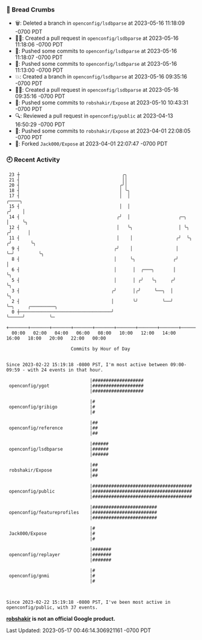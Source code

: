 ### 🍞 Bread Crumbs

 * 🗑: Deleted a branch in `openconfig/lsdbparse` at 2023-05-16 11:18:09 -0700 PDT
 * ✍🏼: Created a pull request in `openconfig/lsdbparse` at 2023-05-16 11:18:06 -0700 PDT
 * 🚢: Pushed some commits to `openconfig/lsdbparse` at 2023-05-16 11:18:07 -0700 PDT
 * 🚢: Pushed some commits to `openconfig/lsdbparse` at 2023-05-16 11:13:00 -0700 PDT
 * 💥: Created a branch in `openconfig/lsdbparse` at 2023-05-16 09:35:16 -0700 PDT
 * ✍🏼: Created a pull request in `openconfig/lsdbparse` at 2023-05-16 09:35:16 -0700 PDT
 * 🚢: Pushed some commits to `robshakir/Expose` at 2023-05-10 10:43:31 -0700 PDT
 * 🔍: Reviewed a pull request in  `openconfig/public` at 2023-04-13 16:50:29 -0700 PDT
 * 🚢: Pushed some commits to `robshakir/Expose` at 2023-04-01 22:08:05 -0700 PDT
 * 🍴: Forked `Jack000/Expose` at 2023-04-01 22:07:47 -0700 PDT

### 🕘 Recent Activity
```
 23 ┼                                      ╭╮
 21 ┤                                      ││
 20 ┤                                     ╭╯│
 18 ┤                                     │ ╰╮
 17 ┤                                     │  │                           ╭────╮
 15 ┤                                     │  │                          ╭╯    │
 14 ┤                                    ╭╯  │                  ╭─╮     │     ╰╮
 12 ┤                                    │   ╰╮                 │ ╰╮   ╭╯      │
 11 ┤                                    │    │                ╭╯  ╰╮ ╭╯       ╰╮
  9 ┤                                   ╭╯    │                │    ╰─╯         ╰╮
  8 ┤                                   │     ╰╮              ╭╯                 │
  6 ┤                                   │      │  ╭───╮       │                  ╰╮
  5 ┤                                   │      │ ╭╯   ╰╮     ╭╯                   ╰╮
  3 ┤                                  ╭╯      │╭╯     ╰──╮  │                     ╰╮
  2 ┤                                  │       ╰╯         ╰──╯                      ╰─╮     ╭─────────╮
  0 ┼──────────────────────────────────╯                                              ╰─────╯         ╰─
    +───────+───────+───────+───────+───────+───────+───────+───────+───────+───────+───────+───────+────
  00:00   02:00   04:00   06:00   08:00   10:00   12:00   14:00   16:00   18:00   20:00   22:00   00:00   

						Commits by Hour of Day


Since 2023-02-22 15:19:18 -0800 PST, I'm most active between 09:00-09:59 - with 24 events in that hour.

```



```
                               |###################
 openconfig/ygot               |###################
                               |###################

                               |#
 openconfig/gribigo            |#
                               |#

                               |##
 openconfig/reference          |##
                               |##

                               |######
 openconfig/lsdbparse          |######
                               |######

                               |##
 robshakir/Expose              |##
                               |##

                               |#####################################
 openconfig/public             |#####################################
                               |#####################################

                               |########################
 openconfig/featureprofiles    |########################
                               |########################

                               |#
 Jack000/Expose                |#
                               |#

                               |#######
 openconfig/replayer           |#######
                               |#######

                               |#
 openconfig/gnmi               |#
                               |#



Since 2023-02-22 15:19:18 -0800 PST, I've been most active in openconfig/public, with 37 events.

```
**[robshakir](mailto:robjs@google.com) is not an official Google product.**  


Last Updated: 2023-05-17 00:46:14.306921161 -0700 PDT
